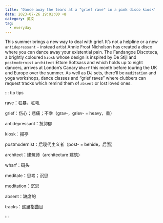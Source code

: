 ```yaml
---
title: 'Dance away the tears at a "grief rave" in a pink disco kiosk'
date: 2023-07-26 19:01:00 +8
category: 英文
tag:
  - everyday
---
```


This summer brings a new way to deal with grief. It’s not a helpline or a new `antidepressant` – instead artist Annie Frost Nicholson has created a disco where you can dance away your existential pain. The Fandangoe Discoteca, a brightly coloured `kiosk` whose design is inspired by De Stijl and `postmodernist` `architect` Ettore Sottsass and which holds up to eight dancers, arrives at London’s Canary `Wharf` this month before touring the UK and Europe over the summer. As well as DJ sets, there’ll be `meditation` and yoga workshops, dance classes and “grief raves” where clubbers can request tracks which remind them of `absent` or lost loved ones.

::: tip tips

rave：狂暴，狂吼

grief：伤心；悲痛；不幸（grav-，griev- = heavy，重）

antidepressant：抗抑郁

kiosk：报亭

postmodernist：后现代主义者（post- = behide，后面）

architect：建筑师（architecture 建筑）

wharf：码头

meditate：思考；沉思

meditation：沉思

absent：缺席的

tracks：这里指曲目

:::
